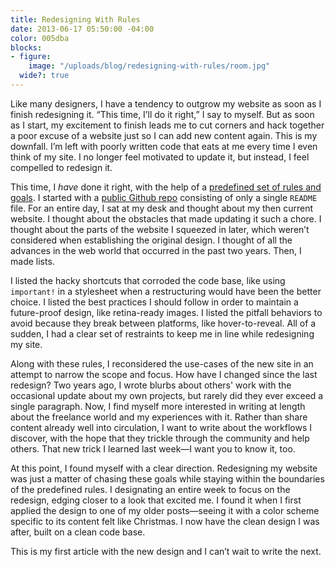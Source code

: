 ```yaml
---
title: Redesigning With Rules
date: 2013-06-17 05:50:00 -04:00
color: 005dba
blocks:
- figure:
    image: "/uploads/blog/redesigning-with-rules/room.jpg"
  wide?: true
---
```


Like many designers, I have a tendency to outgrow my website as soon as I finish redesigning it. “This time, I’ll do it right,” I say to myself. But as soon as I start, my excitement to finish leads me to cut corners and hack together a poor excuse of a website just so I can add new content again. This is my downfall. I’m left with poorly written code that eats at me every time I even think of my site. I no longer feel motivated to update it, but instead, I feel compelled to redesign it.

This time, I *have* done it right, with the help of a [predefined set of rules and goals](https://github.com/destroytoday/destroytoday.com/wiki/Rules). I started with a [public Github repo](https://github.com/destroytoday/destroytoday.com) consisting of only a single `README` file. For an entire day, I sat at my desk and thought about my then current website. I thought about the obstacles that made updating it such a chore. I thought about the parts of the website I squeezed in later, which weren’t considered when establishing the original design. I thought of all the advances in the web world that occurred in the past two years. Then, I made lists.

I listed the hacky shortcuts that corroded the code base, like using `important!` in a stylesheet when a restructuring would have been the better choice. I listed the best practices I should follow in order to maintain a future-proof design, like retina-ready images. I listed the pitfall behaviors to avoid because they break between platforms, like hover-to-reveal. All of a sudden, I had a clear set of restraints to keep me in line while redesigning my site.

Along with these rules, I reconsidered the use-cases of the new site in an attempt to narrow the scope and focus. How have I changed since the last redesign? Two years ago, I wrote blurbs about others' work with the occasional update about my own projects, but rarely did they ever exceed a single paragraph. Now, I find myself more interested in writing at length about the freelance world and my experiences with it. Rather than share content already well into circulation, I want to write about the workflows I discover, with the hope that they trickle through the community and help others. That new trick I learned last week—I want you to know it, too.

At this point, I found myself with a clear direction. Redesigning my website was just a matter of chasing these goals while staying within the boundaries of the predefined rules. I designating an entire week to focus on the redesign, edging closer to a look that excited me. I found it when I first applied the design to one of my older posts—seeing it with a color scheme specific to its content felt like Christmas. I now have the clean design I was after, built on a clean code base.

This is my first article with the new design and I can’t wait to write the next.
